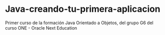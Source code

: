 # Java-creando-tu-primera-aplicacion
Primer curso de la formación Java Orientado a Objetos, del grupo G6 del curso ONE - Oracle Next Education
